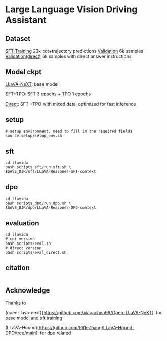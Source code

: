 # Large Language Vision Driving Assistant

## Dataset
[SFT-Training](https://drive.google.com/drive/folders/1tRhodZ-tRRluO_4yVm9wRBzxPHZ-WtRb?usp=sharing) 23k cot+trajectory predictions 
[Validation](https://drive.google.com/drive/folders/1tRhodZ-tRRluO_4yVm9wRBzxPHZ-WtRb?usp=sharing) 6k samples
[Validation(direct)](https://drive.google.com/drive/folders/1tRhodZ-tRRluO_4yVm9wRBzxPHZ-WtRb?usp=sharing) 6k samples with direct answer instructions

## Model ckpt
[LLaVA-NeXT](https://huggingface.co/Share4oReasoning/Open-LLaVA-NeXT-LLaMA3-8B): base model 

[SFT+TPO](https://drive.google.com/drive/folders/1tRhodZ-tRRluO_4yVm9wRBzxPHZ-WtRb?usp=sharing): SFT 3 epochs + TPO 1 epochs

[Direct](https://drive.google.com/drive/folders/1tRhodZ-tRRluO_4yVm9wRBzxPHZ-WtRb?usp=sharing): SFT +TPO with mixed data, optimized for fast inference


## setup 
```
# setup environment, need to fill in the required fields
source setup/setup_env.sh
```
## sft
```
cd llavida
bash scripts_sft/run_sft.sh \
$SAVE_DIR/sft/LLaVA-Reasoner-SFT-context
```

## dpo
```
cd llavida
bash scripts_dpo/run_dpo.sh \
$SAVE_DIR/dpo/LLaVA-Reasoner-DPO-context
```

## evaluation
```
cd llavida
# cot version
bash scripts/eval.sh
# direct version
bash scripts/eval_direct.sh
```
## citation
```

```

## Acknowledge
Thanks to 

(open-llava-next)[https://github.com/xiaoachen98/Open-LLaVA-NeXT]: for base model and sft training

(LLaVA-Hound)[https://github.com/RifleZhang/LLaVA-Hound-DPO/tree/main]: for dpo related 

